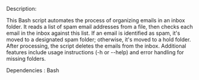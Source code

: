 Description:

This Bash script automates the process of organizing emails in an inbox folder. It reads a list of spam email addresses from a file, then checks each email in the inbox against this list. If an email is identified as spam, it's moved to a designated spam folder; otherwise, it's moved to a hold folder. After processing, the script deletes the emails from the inbox. Additional features include usage instructions (-h or --help) and error handling for missing folders.

Dependencies : 
Bash 
